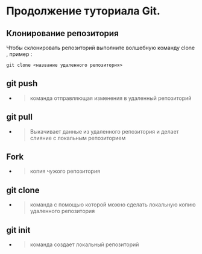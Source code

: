# Продолжение туториала Git.
## Клонирование репозитория 
Чтобы склонировать репозиторий выполните волшебную команду clone ,
пример  : 
```
git clone <название удаленного репозитория>
```
## git push
* >команда отправляющая изменения в удаленный репозиторий
## git pull
* >Выкачивает данные из удаленного репозитория и делает слияние с локальным репозиторием
## Fork
* >копия чужого репозитория
## git clone
* >команда с помощью которой  можно сделать локальную копию удаленного репозитория
## git init
* >команда создает локальный репозиторий
